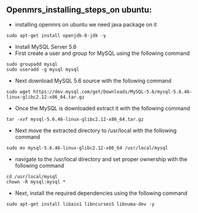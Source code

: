 Openmrs_installing_steps_on ubuntu:
-----------------------------------

* installing openmrs on ubuntu we need java package on it 
```
sudo apt-get install openjdk-8-jdk -y
```
* Install MySQL Server 5.6
* First create a user and group for MySQL using the following command
```
sudo groupadd mysql
sudo useradd -g mysql mysql
```
* Next download MySQL 5.6 source with the following command
```
sudo wget https://dev.mysql.com/get/Downloads/MySQL-5.6/mysql-5.6.46-linux-glibc2.12-x86_64.tar.gz
```
* Once the MySQL is downloaded extract it with the following command
```
tar -xvf mysql-5.6.46-linux-glibc2.12-x86_64.tar.gz
```
* Next move the extracted directory to /usr/local with the following command
```
sudo mv mysql-5.6.46-linux-glibc2.12-x86_64 /usr/local/mysql
```
* navigate to the /usr/local directory and set proper ownership with the following command
```
cd /usr/local/mysql
chown -R mysql:mysql *
```
* Next, install the required dependencies using the following command
```
sudo apt-get install libaio1 libncurses5 libnuma-dev -y
```